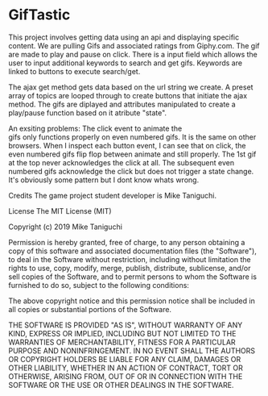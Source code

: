 # GifTastic
This project involves getting data using an api and displaying specific content. We are pulling Gifs and associated ratings from Giphy.com. The gif are made to play and pause on click. There is a input field which allows the user to input additional keywords to search and get gifs. Keywords are linked to buttons to execute search/get.

The ajax get method gets data based on the url string we create. A preset array of topics are looped through to create buttons that initiate the ajax method. The gifs are diplayed and attributes manipulated to create a play/pause function based on it atribute "state".

An exsiting problems: The click event to animate the  
gifs only functions properly on even numbered gifs. It is the same on other browsers. When I inspect each button event, I can see that on click, the even numbered gifs flip flop between animate and still properly. The 1st gif at the top never acknowledges the click at all. The subsequent even numbered gifs acknowledge the click but does not trigger a state change. It's obviously some pattern but I dont know whats wrong.

Credits The game project student developer is Mike Taniguchi.

License
The MIT License (MIT)

Copyright (c) 2019 Mike Taniguchi

Permission is hereby granted, free of charge, to any person obtaining a copy of this software and associated documentation files (the "Software"), to deal in the Software without restriction, including without limitation the rights to use, copy, modify, merge, publish, distribute, sublicense, and/or sell copies of the Software, and to permit persons to whom the Software is furnished to do so, subject to the following conditions:

The above copyright notice and this permission notice shall be included in all copies or substantial portions of the Software.

THE SOFTWARE IS PROVIDED "AS IS", WITHOUT WARRANTY OF ANY KIND, EXPRESS OR IMPLIED, INCLUDING BUT NOT LIMITED TO THE WARRANTIES OF MERCHANTABILITY, FITNESS FOR A PARTICULAR PURPOSE AND NONINFRINGEMENT. IN NO EVENT SHALL THE AUTHORS OR COPYRIGHT HOLDERS BE LIABLE FOR ANY CLAIM, DAMAGES OR OTHER LIABILITY, WHETHER IN AN ACTION OF CONTRACT, TORT OR OTHERWISE, ARISING FROM, OUT OF OR IN CONNECTION WITH THE SOFTWARE OR THE USE OR OTHER DEALINGS IN THE SOFTWARE.

